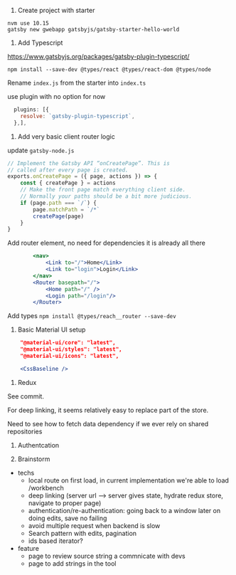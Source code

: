 1. Create project with starter

```shell script
nvm use 10.15
gatsby new gwebapp gatsbyjs/gatsby-starter-hello-world
```

1. Add Typescript

https://www.gatsbyjs.org/packages/gatsby-plugin-typescript/

`npm install --save-dev @types/react @types/react-dom @types/node`

Rename `index.js` from the starter into `index.ts`

use plugin with no option for now

```js
  plugins: [{
    resolve: `gatsby-plugin-typescript`,
  },],
```

1. Add very basic client router logic

update `gatsby-node.js`

```javascript
// Implement the Gatsby API “onCreatePage”. This is
// called after every page is created.
exports.onCreatePage = ({ page, actions }) => {
    const { createPage } = actions
    // Make the front page match everything client side.
    // Normally your paths should be a bit more judicious.
    if (page.path === `/`) {
        page.matchPath = `/*`
        createPage(page)
    }
}
```

Add router element, no need for dependencies it is already all there
```jsx
        <nav>
            <Link to="/">Home</Link>
            <Link to="login">Login</Link>
        </nav>
        <Router basepath="/">
            <Home path="/" />
            <Login path="/login"/>
        </Router>
```      

Add types `npm install @types/reach__router --save-dev`   

1. Basic Material UI setup

```json 
    "@material-ui/core": "latest",
    "@material-ui/styles": "latest",
    "@material-ui/icons": "latest",
```

```jsx
    <CssBaseline />
```

1. Redux

See commit.

For deep linking, it seems relatively easy to replace part of the store.
 
Need to see how to fetch data dependency if we ever rely on shared repositories

1. Authentcation




1. Brainstorm

* techs
   * local route on first load, in current implementation we're able to load /workbench
   * deep linking (server url --> server gives state, hydrate redux store, navigate to proper page)
   * authentication/re-authentication: going back to a window later on doing edits, save no failing
   * avoid multiple request when backend is slow
   * Search pattern with edits, pagination
   * ids based iterator?
* feature
   * page to review source string a commnicate with devs
   * page to add strings in the tool
       




